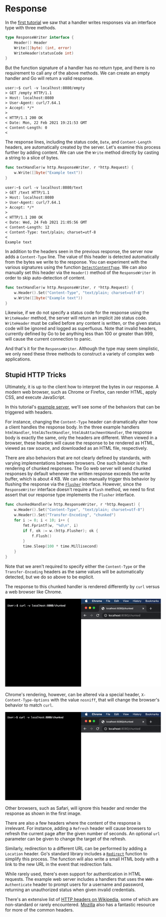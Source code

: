 Response
====

In the [first tutorial](/01_handler/README.md) we saw that a handler writes responses via an interface type with three methods.

```go
type ResponseWriter interface {
	Header() Header
	Write([]byte) (int, error)
	WriteHeader(statusCode int)
}
```

But the function signature of a handler has no return type, and there is no requirement to call any of the above methods. We can create an empty handler and Go will return a valid response.

```console
user:~$ curl -v localhost:8080/empty
> GET /empty HTTP/1.1
> Host: localhost:8080
> User-Agent: curl/7.64.1
> Accept: */*
>
< HTTP/1.1 200 OK
< Date: Mon, 22 Feb 2021 19:21:53 GMT
< Content-Length: 0
<
```

The response lines, including the status code, `Date`, and `Content-Length` headers, are automatically created by the server. Let's examine this process further by adding content. We can use the `Write` method directly by casting a string to a slice of bytes.

```go
func textHandler(w http.ResponseWriter, r *http.Request) {
	w.Write([]byte("Example text"))
}
```

```console
user:~$ curl -v localhost:8080/text
> GET /text HTTP/1.1
> Host: localhost:8080
> User-Agent: curl/7.64.1
> Accept: */*
>
< HTTP/1.1 200 OK
< Date: Wed, 24 Feb 2021 21:05:56 GMT
< Content-Length: 12
< Content-Type: text/plain; charset=utf-8
<
Example text
```

In addition to the headers seen in the previous response, the server now adds a `Content-Type` line. The value of this header is detected automatically from the bytes we write to the response. You can experiment with the various signatures using the function [`DetectContentType`](https://golang.org/pkg/net/http/#DetectContentType). We can also manually set this header via the `Header()` method of the `ResponseWriter` in order to skip auto-detection of content.

```go
func textHandler(w http.ResponseWriter, r *http.Request) {
	w.Header().Set("Content-Type", "text/plain; charset=utf-8")
	w.Write([]byte("Example text"))
}
```

Likewise, if we do not specify a status code for the response using the `WriteHeader` method, the server will return an implicit `200` status code. `WriteHeader` must be called before any content is written, or the given status code will be ignored and logged as superfluous. Note that invalid headers, currently defined by Go to be anything less than 100 or greater than 999, will cause the current connection to panic.

And that's it for the `ResponseWriter`. Although the type may seem simplistic, we only need these three methods to construct a variety of complex web applications.


## Stupid HTTP Tricks

Ultimately, it is up to the client how to interpret the bytes in our response. A modern web browser, such as Chrome or Firefox, can render HTML, apply CSS, and execute JavaScript.

In this tutorial's [example server](response.go), we'll see some of the behaviors that can be triggered with headers.

For instance, changing the `Content-Type` header can dramatically alter how a client handles the response body. In the three example handlers `htmlHandler`, `htmlAsTextHandler`, `htmlAsAttachmentHandler`, the response body is exactly the same, only the headers are different. When viewed in a browser, these headers will cause the response to be rendered as HTML, viewed as raw source, and downloaded as an HTML file, respectively.

There are also behaviors that are not clearly defined by standards, with varying implementations between browsers. One such behavior is the rendering of chunked responses. The Go web server will send chunked responses by default whenever the written response exceeds the write buffer, which is about 4 KB. We can also manually trigger this behavior by flushing the response via the [`Flusher`](https://golang.org/pkg/net/http/#Flusher) interface. However, since the `ResponseWriter` interface doesn't require a `Flush` method, we need to first assert that our response type implements the `Flusher` interface.

```go
func chunkedHandler(w http.ResponseWriter, r *http.Request) {
	w.Header().Set("Content-Type", "text/plain; charset=utf-8")
	w.Header().Set("Transfer-Encoding", "chunked")
	for i := 0; i < 10; i++ {
		fmt.Fprintf(w, "%d\n", i)
		if f, ok := w.(http.Flusher); ok {
			f.Flush()
		}
		time.Sleep(100 * time.Millisecond)
	}
}
```

Note that we aren't required to specify either the `Content-Type` or the `Transfer-Encoding` headers as the same values will be automatically detected, but we do so above to be explicit.

The response to this chunked handler is rendered differently by `curl` versus a web browser like Chrome.

![Chunked](./chunked.gif)

Chrome's rendering, however, can be altered via a special header, `X-Content-Type-Options` with the value `nosniff`, that will change the browser's behavior to match `curl`.

![Chunked with nosniff](./chunked_nosniff.gif)

Other browsers, such as Safari, will ignore this header and render the response as shown in the first image.

There are also a few headers where the content of the response is irrelevant. For instance, adding a `Refresh` header will cause browsers to refresh the current page after the given number of seconds. An optional `url` parameter can be given to change the target of the refresh.

Similarly, redirection to a different URL can be performed by adding a `Location` header. Go's standard library includes a [`Redirect`](https://golang.org/pkg/net/http/#Redirect) function to simplify this process. The function will also write a small HTML body with a link to the new URL in the event that redirection fails.

While rarely used, there's even support for authentication in HTML requests. The example web server includes a handlers that uses the `WWW-Authenticate` header to prompt users for a username and password, returning an unauthorized status when given invalid credentials.

There's an extensive list of [HTTP headers on Wikipedia](https://en.wikipedia.org/wiki/List_of_HTTP_header_fields), some of which are non-standard or rarely encountered. [Mozilla](https://developer.mozilla.org/en-US/docs/Web/HTTP/Headers) also has a fantastic resource for more of the common headers.

